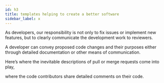 ```yaml
---
id: h3
title: templates helping to create a better software
sidebar_label: x
---
```


As developers, our responsibility is not only to fix issues or implement new features,
but to clearly communicate the development work to reviewers.

A developer can convey proposed code changes and their purposes either through detailed documentation or other means of communication.

Here’s where the inevitable descriptions of pull or merge requests come into play,

where the code contributors share detailed comments on their code.